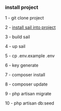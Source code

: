 ### install project 
1 - git clone project

2 - [install sail into project](https://laravel.com/docs/10.x/sail#main-content)

3 - build sail  

4 - up sail

5 - cp .env.example .env

6 - key generate

7 - composer install 

8 - composer update 

9 - php artisan migrate 

10 - php artisan db:seed

